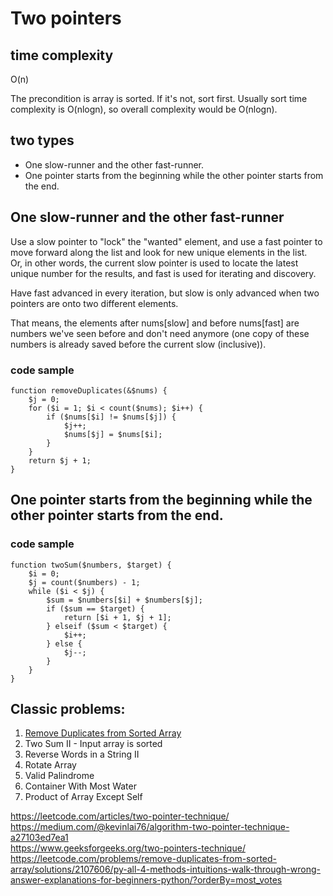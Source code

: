 # Two pointers


## time complexity

O(n)

The precondition is array is sorted. If it's not, sort first. Usually sort time complexity is O(nlogn), so overall complexity would be O(nlogn).

## two types

- One slow-runner and the other fast-runner.
- One pointer starts from the beginning while the other pointer starts from the end.

## One slow-runner and the other fast-runner

Use a slow pointer to "lock" the "wanted" element, and use a fast pointer to move forward along the list and look for new unique elements in the list.  
Or, in other words, the current slow pointer is used to locate the latest unique number for the results, and fast is used for iterating and discovery.

Have fast advanced in every iteration, but slow is only advanced when two pointers are onto two different elements.

That means, the elements after nums[slow] and before nums[fast] are numbers we've seen before and don't need anymore (one copy of these numbers is already saved before the current slow (inclusive)).

### code sample

    function removeDuplicates(&$nums) {
        $j = 0;
        for ($i = 1; $i < count($nums); $i++) {
            if ($nums[$i] != $nums[$j]) {
                $j++;
                $nums[$j] = $nums[$i];
            }
        }
        return $j + 1;
    }
    
## One pointer starts from the beginning while the other pointer starts from the end.

### code sample

    function twoSum($numbers, $target) {
        $i = 0;
        $j = count($numbers) - 1;
        while ($i < $j) {
            $sum = $numbers[$i] + $numbers[$j];
            if ($sum == $target) {
                return [$i + 1, $j + 1];
            } elseif ($sum < $target) {
                $i++;
            } else {
                $j--;
            }
        }
    }

## Classic problems:

1. [Remove Duplicates from Sorted Array](https://leetcode.com/problems/remove-duplicates-from-sorted-array/)
2. Two Sum II - Input array is sorted
3. Reverse Words in a String II
4. Rotate Array
5. Valid Palindrome
6. Container With Most Water
7. Product of Array Except Self

https://leetcode.com/articles/two-pointer-technique/  
https://medium.com/@kevinlai76/algorithm-two-pointer-technique-a27103ed7ea1  
https://www.geeksforgeeks.org/two-pointers-technique/  
https://leetcode.com/problems/remove-duplicates-from-sorted-array/solutions/2107606/py-all-4-methods-intuitions-walk-through-wrong-answer-explanations-for-beginners-python/?orderBy=most_votes  
